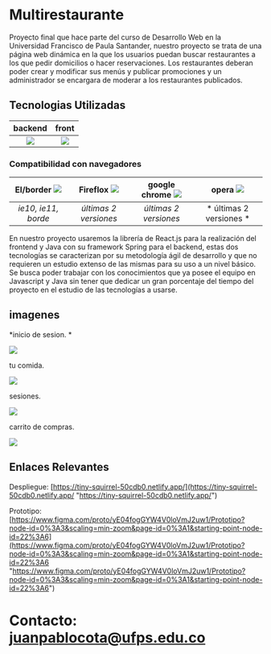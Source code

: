 # Multirestaurante

Proyecto final que hace parte del curso de Desarrollo Web en la Universidad Francisco de Paula Santander, nuestro proyecto se trata de una página web dinámica en la que los usuarios puedan buscar restaurantes a los que pedir domicilios o hacer reservaciones. Los restaurantes deberan poder crear y modificar sus menús y publicar promociones y un administrador se encargara de moderar a los restaurantes publicados.

## Tecnologias Utilizadas 
|   backend | front   | 
| :------------: | :------------: |
| ![](https://encrypted-tbn0.gstatic.com/images?q=tbn:ANd9GcQRjeQPw4o0CNVLwa8Q0HmXnFo3MaDg9SDeh9jFyTyLnBpOCAkVu5Qf2r10eGtxgGkhv_0&usqp=CAU)  | ![](https://www.ecured.cu/images/thumb/a/a6/React-logo.png/260px-React-logo.png)  |   |

### Compatibilidad con navegadores
| EI/border ![](https://play-lh.googleusercontent.com/VYvJqGnrQiKkbbyLyMeiL-GM3go4tBIA64uVEGQazLXD4p_M3F45kHyt42o_6d5VXA)  | Fireflox ![](https://blog.orange.es/wp-content/uploads/sites/4/2020/10/firefox_logo.png)  | google chrome ![](https://aprendelibvrefiles.blob.core.windows.net/aprendelibvre-container/course/como_usar_chrome/image/chrome_02_01_l.png)  |opera ![](https://img.ashampoo.com/images/products/partner0115/boxshot_big_thumb.png)  |
| :------------: | :------------: | :------------: | :------------: |
| *ie10, ie11, borde*  | *últimas 2 versiones*  |  *últimas 2 versiones* | * últimas 2 versiones *|

En nuestro proyecto usaremos la librería de React.js para la realización del frontend y Java con su framework Spring para el backend, estas dos tecnologías se caracterizan por su metodología ágil de desarrollo y que no requieren un estudio extenso de las mismas para su uso a un nivel básico. Se busca poder trabajar con los conocimientos que ya posee el equipo en Javascript y Java sin tener que dedicar un gran porcentaje del tiempo del proyecto en el estudio de las tecnologías a usarse.

## imagenes

*inicio de sesion. *

![](https://scontent.xx.fbcdn.net/v/t1.15752-9/310962821_5508128195974573_895890432721446580_n.png?stp=dst-png_p206x206&_nc_cat=103&ccb=1-7&_nc_sid=aee45a&_nc_eui2=AeH5cBpV9QTAfbt3jWmU5nEydLfXQIuQBp90t9dAi5AGn5rMO_7l8tOxB4iRfVZaV5eMhncTUEeAPjoxmNLaL43a&_nc_ohc=aGVPgx5MTCIAX8gYeux&_nc_ad=z-m&_nc_cid=0&_nc_ht=scontent.xx&oh=03_AdSok949Ky9eSsf5yUn3X_jm_GcB0PVW7yPDiQ6_AuK9tg&oe=636BFCC8)

tu comida.

![](https://scontent.xx.fbcdn.net/v/t1.15752-9/310971727_433752282176993_4406949077029187622_n.png?stp=dst-png_p206x206&_nc_cat=104&ccb=1-7&_nc_sid=aee45a&_nc_eui2=AeHmusDJVvhXXC0qtRf7FRIVVMsrzc22GyBUyyvNzbYbIOZOXLjAJrwHB3-5V9Td6VpjTfjjAlQKGdtydLu8ojfZ&_nc_ohc=FUOwFHSlK7oAX-nU7rG&_nc_ad=z-m&_nc_cid=0&_nc_ht=scontent.xx&oh=03_AdRDHfzOG6GuuEmGHhfB_f4I4weQH-YJ7zhQxToYIDgyYw&oe=636C99B7)

sesiones.

![](https://scontent-bog1-1.xx.fbcdn.net/v/t1.15752-9/311020119_5898053770239238_3794908349461196376_n.png?_nc_cat=105&ccb=1-7&_nc_sid=ae9488&_nc_eui2=AeHw4aFvL5mq_J9nko-OMeqbRGxx5sveuhVEbHHmy966FXnUJBuxwi2kpD8j1Tt8MMsTtHyNKjv9YVueLiv5Qq7f&_nc_ohc=WALu_ADe96AAX8Njl54&_nc_ht=scontent-bog1-1.xx&oh=03_AdQg-C2N7MhOvKmdUt6fFhAXYbS5cVxw0iA9NaYsjiN0YA&oe=636D8160)

carrito de compras.

![](https://scontent-bog1-1.xx.fbcdn.net/v/t1.15752-9/311123620_693657172097652_129017006557112503_n.png?_nc_cat=105&ccb=1-7&_nc_sid=ae9488&_nc_eui2=AeHwp75aGfWZPGrtDKPjrezGmXuSiW1b3lqZe5KJbVveWsZamGYN2zdpRIaT8zyzC5tOeKtFUS9hKa6kYJ6gD6vB&_nc_ohc=Sryrs3gOXsEAX9bsQTn&_nc_ht=scontent-bog1-1.xx&oh=03_AdQClz876xvQNAvyxksBQcQCV_oPhLPzJeW6oLRIFrvLyQ&oe=636E0CB9)

## Enlaces Relevantes
Despliegue:
[https://tiny-squirrel-50cdb0.netlify.app/](https://tiny-squirrel-50cdb0.netlify.app/ "https://tiny-squirrel-50cdb0.netlify.app/")

Prototipo:
[https://www.figma.com/proto/yE04fogGYW4V0loVmJ2uw1/Prototipo?node-id=0%3A3&scaling=min-zoom&page-id=0%3A1&starting-point-node-id=22%3A6](https://www.figma.com/proto/yE04fogGYW4V0loVmJ2uw1/Prototipo?node-id=0%3A3&scaling=min-zoom&page-id=0%3A1&starting-point-node-id=22%3A6 "https://www.figma.com/proto/yE04fogGYW4V0loVmJ2uw1/Prototipo?node-id=0%3A3&scaling=min-zoom&page-id=0%3A1&starting-point-node-id=22%3A6")

Contacto:
juanpablocota@ufps.edu.co
=======
